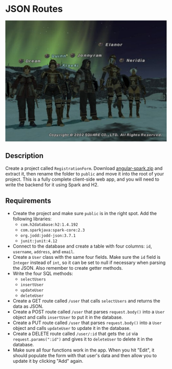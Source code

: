 # JSON Routes

[![screenshot](screenshot.jpg)](http://xeubie.tripod.com/ff11jpn/)

## Description

Create a project called `RegistrationForm`. Download [angular-spark.zip](https://github.com/oakes/java-assignments/raw/master/curriculum/assets/angular-spark.zip) and extract it, then rename the folder to `public` and move it into the root of your project. This is a fully complete client-side web app, and you will need to write the backend for it using Spark and H2.

## Requirements

* Create the project and make sure `public` is in the right spot. Add the following libraries:
  * `com.h2database:h2:1.4.192`
  * `com.sparkjava:spark-core:2.3`
  * `org.jodd:jodd-json:3.7.1`
  * `junit:junit:4.12`
* Connect to the database and create a table with four columns: `id`, `username`, `address`, and `email`.
* Create a `User` class with the same four fields. Make sure the `id` field is `Integer` instead of `int`, so it can be set to null if necessary when parsing the JSON. Also remember to create getter methods.
* Write the four SQL methods:
  * `selectUsers`
  * `insertUser`
  * `updateUser`
  * `deleteUser`
* Create a GET route called `/user` that  calls `selectUsers` and returns the data as JSON.
* Create a POST route called `/user` that parses `request.body()` into a `User` object and calls `insertUser` to put it in the database.
* Create a PUT route called `/user` that parses `request.body()` into a `User` object and calls `updateUser` to update it in the database.
* Create a DELETE route called `/user/:id` that gets the `id` via `request.params(":id")` and gives it to `deleteUser` to delete it in the database.
* Make sure all four functions work in the app. When you hit "Edit", it should populate the form with that user's data and then allow you to update it by clicking "Add" again.
